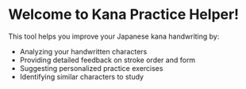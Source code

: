# Welcome to Kana Practice Helper!

This tool helps you improve your Japanese kana handwriting by:

* Analyzing your handwritten characters
* Providing detailed feedback on stroke order and form
* Suggesting personalized practice exercises
* Identifying similar characters to study